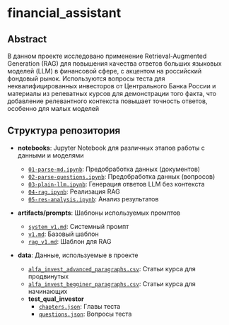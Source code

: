 # financial_assistant

## Abstract

В данном проекте исследовано применение Retrieval-Augmented Generation (RAG) для повышения качества ответов больших языковых моделей (LLM) в финансовой сфере, с акцентом на российский фондовый рынок. Используются вопросы теста для неквалифицированных инвесторов от Центрального Банка России и материалы из релеватных курсов для демонстрации того факта, что добавление релевантного контекста повышает точность ответов, особенно для малых моделей

## Структура репозитория

- **notebooks**: Jupyter Notebook для различных этапов работы с данными и моделями
  - [`01-parse-md.ipynb`](notebooks/01-parse-md.ipynb): Предобработка данных (документов)
  - [`02-parse-questions.ipynb`](notebooks/02-parse-questions.ipynb): Предобработка данных (вопросов)
  - [`03-plain-llm.ipynb`](notebooks/03-plain-llm.ipynb): Генерация ответов LLM без контекста
  - [`04-rag.ipynb`](notebooks/04-rag.ipynb): Реализация RAG
  - [`05-res-analysis.ipynb`](notebooks/05-res-analysis.ipynb): Анализ результатов

- **artifacts/prompts**: Шаблоны используемых промптов
  - [`system_v1.md`](artifacts/prompts/system_v1.md): Системный промпт
  - [`v1.md`](artifacts/prompts/v1.md): Базовый шаблон
  - [`rag_v1.md`](artifacts/prompts/rag_v1.md): Шаблон для RAG

- **data**: Данные, используемые в проекте
  - [`alfa_invest_advanced_paragraphs.csv`](data/alfa_invest_advanced_paragraphs.csv): Статьи курса для продвинутых
  - [`alfa_invest_begginer_paragraphs.csv`](data/alfa_invest_begginer_paragraphs.csv): Статьи курса для начинающих
  - **test_qual_investor**
    - [`chapters.json`](data/test_qual_investor/chapters.json): Главы теста
    - [`questions.json`](data/test_qual_investor/questions.json): Вопросы теста
